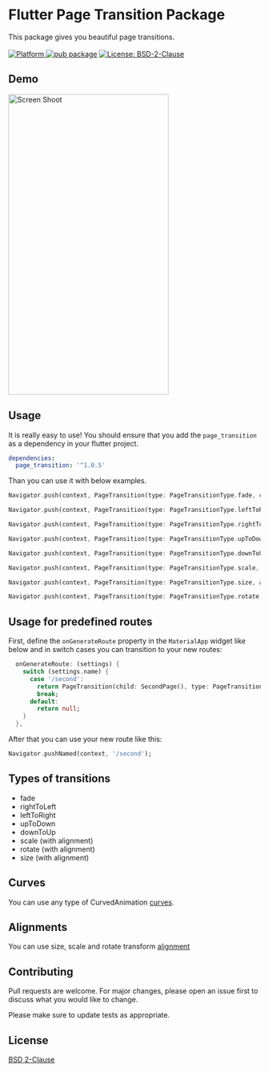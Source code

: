 # Flutter Page Transition Package

This package gives you beautiful page transitions.
<br/><br/>
</a>
	<a href="https://flutter.io">
    <img src="https://img.shields.io/badge/Platform-Flutter-yellow.svg"
      alt="Platform" />
  </a>
[![pub package](https://img.shields.io/pub/v/page_transition.svg)](https://pub.dartlang.org/packages/page_transition) 
</a>
<a href="https://opensource.org/licenses/MIT">
    <img src="https://img.shields.io/badge/BSD-2-Clause.svg?style=flat-square"
      alt="License: BSD-2-Clause" />
  </a>
## Demo
<img src="http://www.yasinilhan.com/page_transition/transition.gif" width="320" height="600" title="Screen Shoot">

## Usage
It is really easy to use!
You should ensure that you add the `page_transition` as a dependency in your flutter project.

```yaml
dependencies:
  page_transition: '^1.0.5'
```
Than you can use it with below examples.

```dart 
Navigator.push(context, PageTransition(type: PageTransitionType.fade, child: DetailScreen()));

Navigator.push(context, PageTransition(type: PageTransitionType.leftToRight, child: DetailScreen()));

Navigator.push(context, PageTransition(type: PageTransitionType.rightToLeft, child: DetailScreen()));

Navigator.push(context, PageTransition(type: PageTransitionType.upToDown, child: DetailScreen()));

Navigator.push(context, PageTransition(type: PageTransitionType.downToUp, child: DetailScreen()));

Navigator.push(context, PageTransition(type: PageTransitionType.scale, alignment: Alignment.bottomCenter, child: DetailScreen()));

Navigator.push(context, PageTransition(type: PageTransitionType.size, alignment: Alignment.bottomCenter, child: DetailScreen()));

Navigator.push(context, PageTransition(type: PageTransitionType.rotate, duration: Duration(second: 1), child: DetailScreen()));
```

## Usage for predefined routes
First, define the `onGenerateRoute` property in the `MaterialApp` widget like below and in switch cases you can transition to your new routes:

```dart 
  onGenerateRoute: (settings) {
    switch (settings.name) {
      case '/second':
        return PageTransition(child: SecondPage(), type: PageTransitionType.scale);
        break;
      default:
        return null;
    }
  },
```

After that you can use your new route like this:

```dart 
Navigator.pushNamed(context, '/second'); 
```


## Types of transitions
* fade
* rightToLeft
* leftToRight
* upToDown
* downToUp
* scale (with alignment)
* rotate (with alignment)
* size (with alignment)

## Curves 
You can use any type of CurvedAnimation [curves](https://docs.flutter.io/flutter/animation/Curves-class.html). 

## Alignments 
You can use size, scale and rotate transform [alignment](https://docs.flutter.io/flutter/painting/Alignment-class.html)

## Contributing
Pull requests are welcome. For major changes, please open an issue first to discuss what you would like to change.

Please make sure to update tests as appropriate.

## License
[BSD 2-Clause](https://opensource.org/licenses/BSD-2-Clause)


